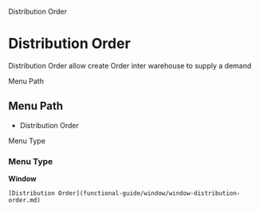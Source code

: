 
Distribution Order
# Distribution Order


Distribution Order allow create Order inter warehouse to supply a demand 

Menu Path
## Menu Path



- Distribution Order

Menu Type
### Menu Type

**Window**


```
[Distribution Order](functional-guide/window/window-distribution-order.md)
```